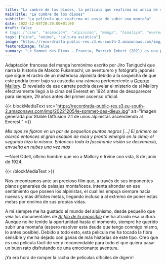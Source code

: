 ```yaml
---
title: "La cumbre de los dioses, la película que reafirma mi ansia de subir una montaña"
mainTitle: "La cumbre de los dioses"
subtitle: "La película que reafirma mi ansia de subir una montaña"
date: 2022-12-05T20:20:00+01:00
draft: false
# tags: ["cine", "animación", "alpinismo", "manga", "himalaya", "everest", "fotografía"]
tags: ["cine", "anime", "cultura asiática"]
image: "https://recordratla-public-res.s3.eu-south-2.amazonaws.com/img/20221205/le-sommet-des-dieux-750.jpg"
featuredImage: false
summary: "Le Sommet des Dieux — Francia, Patrick Imbert (2021) es una película que me ha tocado la fibra sensible y me ha dejado con ganas de más historias de alpinismo."
---
```


Adaptación francesa del manga homónimo escrito por Jiro Taniguchi que narra la historia de Makoto Fukamachi, un aventurero y fotógrafo japonés que sigue el rastro de un misterioso alpinista debido a la sospecha de que este podría tener bajo su custodia una cámara perteneciente a [George Mallory](https://es.wikipedia.org/wiki/George_Leigh_Mallory). El revelado de ese carrete podría desvelar el misterio de si Mallory efectivamente llegó a la cima del Everest en 1924 antes de desaparecer para siempre, 29 años antes del primer ascenso oficial.

{{< blockMediaText src="https://recordratla-public-res.s3.eu-south-2.amazonaws.com/img/20221205/le-sommet-des-dieux.jpg" alt="Imagen generada por Stable Diffusion 2.1 de unos alpinistas ascendiendo al Everest." >}}
<p><em>Mis ojos se fijaron en un par de pequeños puntos negros [...] El primero se acercó entonces al gran escalón de roca y pronto emergió en la cima; el segundo hizo lo mismo. Entonces toda la fascinante visión se desvaneció, envuelta en nubes una vez más</em></p>
<p>—Noel Odell, último hombre que vio a Mallory e Irvine con vida, 8 de junio de 1924.</p>
{{< /blockMediaText >}}

Nos encontramos ante un precioso film que, a través de sus imponentes planos generales de paisajes montañosos, intenta ahondar en ese sentimiento que poseen los alpinistas, el cual les empuja siempre hacia nuevas y más difíciles metas, llegando incluso a al extremo de poner estas metas por encima de sus propias vidas.

A mí siempre me ha gustado el mundo del alpinismo, desde pequeño que veía los documentales de [*Al filo de lo imposible*](https://es.wikipedia.org/wiki/Al_filo_de_lo_imposible) me ha atraído esa cultura. Aunque no he tenido la oportunidad hasta el momento, siempre he querido subir una montaña (espero resolver esta deuda que tengo conmigo mismo, lo antes posible). Debido a todo esto, esta película me ha tocado la fibra sensible y me ha dejado con ganas de más historias de este tipo. Creo que es una película fácil de ver y recomendable para todo el que quiera pasar un buen rato disfrutando de una emocionante aventura.

¡Ya era hora de romper la racha de películas difíciles de digerir!
